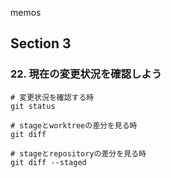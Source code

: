 memos

## Section 3
### 22. 現在の変更状況を確認しよう

```shell
# 変更状況を確認する時
git status
```

```shell
# stageとworktreeの差分を見る時
git diff

# stageとrepositoryの差分を見る時
git diff --staged
```

